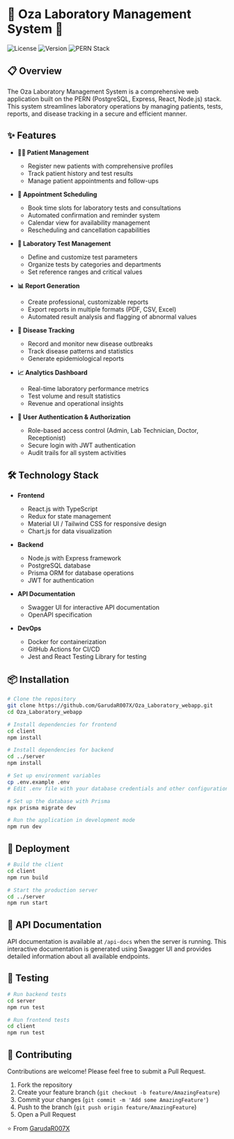 # 🧪 Oza Laboratory Management System 🧬

![License](https://img.shields.io/badge/license-MIT-blue.svg)
![Version](https://img.shields.io/badge/version-1.0.0-green.svg)
![PERN Stack](https://img.shields.io/badge/stack-PERN-orange.svg)

## 📋 Overview

The Oza Laboratory Management System is a comprehensive web application built on the PERN (PostgreSQL, Express, React, Node.js) stack. This system streamlines laboratory operations by managing patients, tests, reports, and disease tracking in a secure and efficient manner.

## ✨ Features

- **🧑‍⚕️ Patient Management**
  - Register new patients with comprehensive profiles
  - Track patient history and test results
  - Manage patient appointments and follow-ups

- **📅 Appointment Scheduling**
  - Book time slots for laboratory tests and consultations
  - Automated confirmation and reminder system
  - Calendar view for availability management
  - Rescheduling and cancellation capabilities

- **🔬 Laboratory Test Management**
  - Define and customize test parameters
  - Organize tests by categories and departments
  - Set reference ranges and critical values

- **📊 Report Generation**
  - Create professional, customizable reports
  - Export reports in multiple formats (PDF, CSV, Excel)
  - Automated result analysis and flagging of abnormal values

- **🦠 Disease Tracking**
  - Record and monitor new disease outbreaks
  - Track disease patterns and statistics
  - Generate epidemiological reports

- **📈 Analytics Dashboard**
  - Real-time laboratory performance metrics
  - Test volume and result statistics
  - Revenue and operational insights

- **🔐 User Authentication & Authorization**
  - Role-based access control (Admin, Lab Technician, Doctor, Receptionist)
  - Secure login with JWT authentication
  - Audit trails for all system activities

## 🛠️ Technology Stack

- **Frontend**
  - React.js with TypeScript
  - Redux for state management
  - Material UI / Tailwind CSS for responsive design
  - Chart.js for data visualization

- **Backend**
  - Node.js with Express framework
  - PostgreSQL database
  - Prisma ORM for database operations
  - JWT for authentication

- **API Documentation**
  - Swagger UI for interactive API documentation
  - OpenAPI specification

- **DevOps**
  - Docker for containerization
  - GitHub Actions for CI/CD
  - Jest and React Testing Library for testing

## 📦 Installation

```bash
# Clone the repository
git clone https://github.com/GarudaR007X/Oza_Laboratory_webapp.git
cd Oza_Laboratory_webapp

# Install dependencies for frontend
cd client
npm install

# Install dependencies for backend
cd ../server
npm install

# Set up environment variables
cp .env.example .env
# Edit .env file with your database credentials and other configurations

# Set up the database with Prisma
npx prisma migrate dev

# Run the application in development mode
npm run dev
```

## 🚀 Deployment

```bash
# Build the client
cd client
npm run build

# Start the production server
cd ../server
npm run start
```

## 📝 API Documentation

API documentation is available at `/api-docs` when the server is running. This interactive documentation is generated using Swagger UI and provides detailed information about all available endpoints.

## 🧪 Testing

```bash
# Run backend tests
cd server
npm run test

# Run frontend tests
cd client
npm run test
```

## 👥 Contributing

Contributions are welcome! Please feel free to submit a Pull Request.

1. Fork the repository
2. Create your feature branch (`git checkout -b feature/AmazingFeature`)
3. Commit your changes (`git commit -m 'Add some AmazingFeature'`)
4. Push to the branch (`git push origin feature/AmazingFeature`)
5. Open a Pull Request


⭐️ From [GarudaR007X](https://github.com/GarudaR007X)
